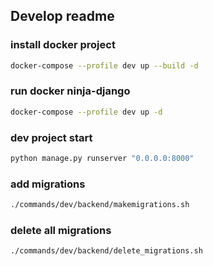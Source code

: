 ## Develop readme


### install docker project
```bash
docker-compose --profile dev up --build -d
```

### run docker ninja-django
```bash
docker-compose --profile dev up -d
```

### dev project start
```bash
python manage.py runserver "0.0.0.0:8000"
```

### add migrations
```bash
./commands/dev/backend/makemigrations.sh
```

### delete all migrations
```bash
./commands/dev/backend/delete_migrations.sh
```
